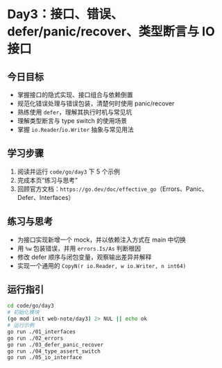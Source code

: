 # Day3：接口、错误、defer/panic/recover、类型断言与 IO 接口

## 今日目标
- 掌握接口的隐式实现、接口组合与依赖倒置
- 规范化错误处理与错误包装，清楚何时使用 panic/recover
- 熟练使用 `defer`，理解其执行时机与常见坑
- 理解类型断言与 type switch 的使用场景
- 掌握 `io.Reader`/`io.Writer` 抽象与常见用法

## 学习步骤
1. 阅读并运行 `code/go/day3` 下 5 个示例
2. 完成本页“练习与思考”
3. 回顾官方文档：`https://go.dev/doc/effective_go`（Errors、Panic、Defer、Interfaces）

## 练习与思考
- 为接口实现新增一个 mock，并以依赖注入方式在 main 中切换
- 用 `%w` 包装错误，并用 `errors.Is/As` 判断根因
- 修改 defer 顺序与闭包变量，观察输出差异并解释
- 实现一个通用的 `CopyN(r io.Reader, w io.Writer, n int64)`

## 运行指引
```bash
cd code/go/day3
# 初始化模块
(go mod init web-note/day3) 2> NUL || echo ok
# 运行示例
go run ./01_interfaces
go run ./02_errors
go run ./03_defer_panic_recover
go run ./04_type_assert_switch
go run ./05_io_interface
``` 
